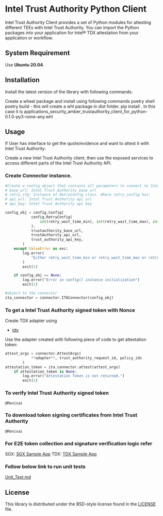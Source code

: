 # Intel Trust Authority Python Client 
Intel Trust Authority Client provides a set of Python modules for attesting different TEEs with Intel Trust Authority. You can import the Python packages into your application for Intel® TDX attestation from your application or workflow.

## System Requirement

Use <b>Ubuntu 20.04</b>. 

## Installation

Install the latest version of the library with following commands:

Create a wheel package and install using following commands
poetry shell
poetry build - this will create a whl package in dist folder.
pip install <whl file name>. In this case it is applications_security_amber_trustauthority_client_for_python-0.1.0-py3-none-any.whl
 
## Usage

If User has interface to get the quote/evidence and want to attest it with Intel Trust Authority:

Create a new Intel Trust Authority client, then use the exposed services to
access different parts of the Intel Trust Authority API.

### Create Connector instance.
```Python
#Create a config object that contains all parameters to connect to Intel Trust Authority and retry if there is 5XX error.
# base_url: Intel Trust Authority base url
# retry_cfg: Instance of RetryConfig class. Where retry_config has:
# api_url: Intel Trust Authority api url
# api_key: Intel Trust Authority api key

config_obj = config.Config(
            config.RetryConfig(
                int(retry_wait_time_min), int(retry_wait_time_max), int(retry_max)
            ),
            trustauthority_base_url,
            trustAuthority_api_url,
            trust_authority_api_key,
        )
    except ValueError as exc:
        log.error(
            "Either retry_wait_time_min or retry_wait_time_max or retry_max is not a valud integer"
        )
        exit(1)

    if config_obj == None:
        log.error("Error in config() instance initialization")
        exit(1)

#object to the connector
ita_connector = connector.ITAConnector(config_obj)
```

### To get a Intel Trust Authority signed token with Nonce

Create TDX adapter using
-  [tdx](./src/tdx/README.md)

Use the adapter created with following piece of code to get attestation token:

```Python
attest_args = connector.AttestArgs(
            **adapter**, trust_authority_request_id, policy_ids
        )
attestation_token = ita_connector.attest(attest_args)
    if attestation_token is None:
        log.error("Attestation Token is not returned.")
        exit(1)
```

### To verify Intel Trust Authority signed token
```
@Manisai
```

### To download token signing certificates from Intel Trust Authority
```
@Manisai
```

### For E2E token collection and signature verification logic refer
SGX: [SGX Sample App](./examples/sgx_token/README.md)
TDX: [TDX Sample App](./examples/tdx_token/README.md)


### Follow below link to run unit tests
[Unit_Test.md](./docs/build_ut_tests.md) 

## License

This library is distributed under the BSD-style license found in the [LICENSE](./LICENSE)
file.
